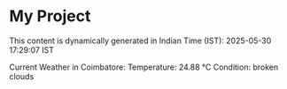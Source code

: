 # My Project

This content is dynamically generated in Indian Time (IST): 2025-05-30 17:29:07 IST


Current Weather in Coimbatore:
Temperature: 24.88 °C
Condition: broken clouds
